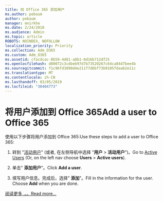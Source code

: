 ```yaml
---
title: 向 Office 365 添加用户
ms.author: pebaum
author: pebaum
manager: mnirkhe
ms.date: 2/24/2018
ms.audience: Admin
ms.topic: article
ROBOTS: NOINDEX, NOFOLLOW
localization_priority: Priority
ms.collection: Adm_O365
ms.custom: Adm_O365
ms.assetid: cfacdcac-8b59-4d81-a8b1-0d16b712df25
ms.openlocfilehash: d80072c3cdbeb97d7b73520267c64ca8447bee4b
ms.sourcegitcommit: f1c96fd3890d4e211f7d6bf73b9105fdaab2e11c
ms.translationtype: MT
ms.contentlocale: zh-CN
ms.lasthandoff: 03/05/2019
ms.locfileid: "30404773"
---
```

# <a name="add-a-user-to-office-365"></a><span data-ttu-id="bb268-102">将用户添加到 Office 365</span><span class="sxs-lookup"><span data-stu-id="bb268-102">Add a user to Office 365</span></span>

<span data-ttu-id="bb268-103">使用以下步骤将用户添加到 Office 365:</span><span class="sxs-lookup"><span data-stu-id="bb268-103">Use these steps to add a user to Office 365:</span></span>
  
1. <span data-ttu-id="bb268-104">转到 "[活动用户](https://admin.microsoft.com/Adminportal/Home?source=applauncher#/users)" (或者, 在左侧导航中选择 "**用户** \> **活动用户**")。</span><span class="sxs-lookup"><span data-stu-id="bb268-104">Go to [Active Users](https://admin.microsoft.com/Adminportal/Home?source=applauncher#/users) (Or, on the left nav choose **Users** \> **Active users**).</span></span>
    
2. <span data-ttu-id="bb268-105">单击" **添加用户**"。</span><span class="sxs-lookup"><span data-stu-id="bb268-105">Click **Add a user**.</span></span>
    
3. <span data-ttu-id="bb268-p101">填写用户信息。完成后，选择" **添加**"。</span><span class="sxs-lookup"><span data-stu-id="bb268-p101">Fill in the information for the user. Choose **Add** when you are done.</span></span> 
    
[<span data-ttu-id="bb268-108">阅读更多 .。。</span><span class="sxs-lookup"><span data-stu-id="bb268-108">Read more...</span></span>](https://support.office.com/article/1970f7d6-03b5-442f-b385-5880b9c256ec)
  

